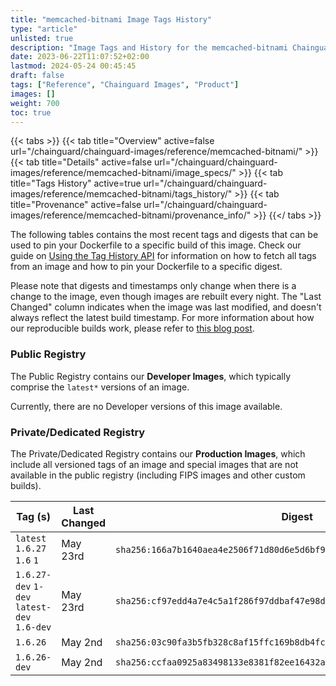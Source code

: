 ```yaml
---
title: "memcached-bitnami Image Tags History"
type: "article"
unlisted: true
description: "Image Tags and History for the memcached-bitnami Chainguard Image"
date: 2023-06-22T11:07:52+02:00
lastmod: 2024-05-24 00:45:45
draft: false
tags: ["Reference", "Chainguard Images", "Product"]
images: []
weight: 700
toc: true
---
```


{{< tabs >}}
{{< tab title="Overview" active=false url="/chainguard/chainguard-images/reference/memcached-bitnami/" >}}
{{< tab title="Details" active=false url="/chainguard/chainguard-images/reference/memcached-bitnami/image_specs/" >}}
{{< tab title="Tags History" active=true url="/chainguard/chainguard-images/reference/memcached-bitnami/tags_history/" >}}
{{< tab title="Provenance" active=false url="/chainguard/chainguard-images/reference/memcached-bitnami/provenance_info/" >}}
{{</ tabs >}}

The following tables contains the most recent tags and digests that can be used to pin your Dockerfile to a specific build of this image. Check our guide on [Using the Tag History API](/chainguard/chainguard-images/using-the-tag-history-api/) for information on how to fetch all tags from an image and how to pin your Dockerfile to a specific digest.

Please note that digests and timestamps only change when there is a change to the image, even though images are rebuilt every night. The "Last Changed" column indicates when the image was last modified, and doesn't always reflect the latest build timestamp. For more information about how our reproducible builds work, please refer to [this blog post](https://www.chainguard.dev/unchained/reproducing-chainguards-reproducible-image-builds).

### Public Registry
The Public Registry contains our **Developer Images**, which typically comprise the `latest*` versions of an image.

Currently, there are no Developer versions of this image available.

### Private/Dedicated Registry
The Private/Dedicated Registry contains our **Production Images**, which include all versioned tags of an image and special images that are not available in the public registry (including FIPS images and other custom builds).

| Tag (s)                                      | Last Changed | Digest                                                                    |
|----------------------------------------------|--------------|---------------------------------------------------------------------------|
|  `latest` `1.6.27` `1.6` `1`                 | May 23rd     | `sha256:166a7b1640aea4e2506f71d80d6e5d6bf91a08adc62472b6fb4769b0fb98fe7e` |
|  `1.6.27-dev` `1-dev` `latest-dev` `1.6-dev` | May 23rd     | `sha256:cf97edd4a7e4c5a1f286f97ddbaf47e98d6a7fbd73d7a1ffb2d1a5dece78c0ae` |
|  `1.6.26`                                    | May 2nd      | `sha256:03c90fa3b5fb328c8af15ffc169b8db4fc64784804b7413109aef7e6084ffc7f` |
|  `1.6.26-dev`                                | May 2nd      | `sha256:ccfaa0925a83498133e8381f82ee16432a281c9c38c4df7a8e0c406762b7010e` |

